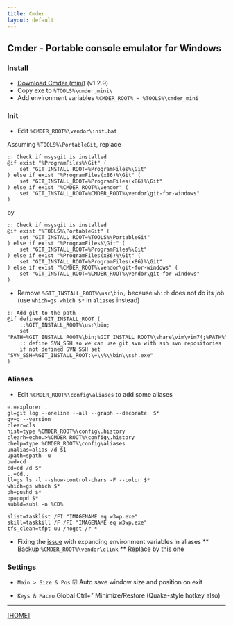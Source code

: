 ```yaml
---
title: Cmder
layout: default
---
```


## Cmder - Portable console emulator for Windows


### Install

* [Download Cmder (mini)](http://cmder.net) (v1.2.9)
* Copy exe to `%TOOLS%\cmder_mini\`
* Add environment variables `%CMDER_ROOT% = %TOOLS%\cmder_mini`


### Init

* Edit `%CMDER_ROOT%\vendor\init.bat`

Assuming `%TOOLS%\PortableGit`, replace

````
:: Check if msysgit is installed
@if exist "%ProgramFiles%\Git" (
    set "GIT_INSTALL_ROOT=%ProgramFiles%\Git"
) else if exist "%ProgramFiles(x86)%\Git" (
    set "GIT_INSTALL_ROOT=%ProgramFiles(x86)%\Git"
) else if exist "%CMDER_ROOT%\vendor" (
    set "GIT_INSTALL_ROOT=%CMDER_ROOT%\vendor\git-for-windows"
)
````

by

````
:: Check if msysgit is installed
@if exist "%TOOLS%\PortableGit" (
    set "GIT_INSTALL_ROOT=%TOOLS%\PortableGit"
) else if exist "%ProgramFiles%\Git" (
    set "GIT_INSTALL_ROOT=%ProgramFiles%\Git"
) else if exist "%ProgramFiles(x86)%\Git" (
    set "GIT_INSTALL_ROOT=%ProgramFiles(x86)%\Git"
) else if exist "%CMDER_ROOT%\vendor\git-for-windows" (
    set "GIT_INSTALL_ROOT=%CMDER_ROOT%\vendor\git-for-windows"
)
````


* Remove `%GIT_INSTALL_ROOT%\usr\bin;` because `which` does not do its job (use `which=gs which $*` in `aliases` instead)

````
:: Add git to the path
@if defined GIT_INSTALL_ROOT (
    ::%GIT_INSTALL_ROOT%\usr\bin;
    set "PATH=%GIT_INSTALL_ROOT%\bin;%GIT_INSTALL_ROOT%\share\vim\vim74;%PATH%"
    :: define SVN_SSH so we can use git svn with ssh svn repositories
    if not defined SVN_SSH set "SVN_SSH=%GIT_INSTALL_ROOT:\=\\%\\bin\\ssh.exe"
)
````


### Aliases

* Edit `%CMDER_ROOT%\config\aliases` to add some aliases

````
e.=explorer .
gl=git log --oneline --all --graph --decorate  $*
gv=g --version
clear=cls
hist=type %CMDER_ROOT%\config\.history
clearh=echo.>%CMDER_ROOT%\config\.history
chelp=type %CMDER_ROOT%\config\aliases
unalias=alias /d $1
upath=spath -u
pwd=cd
cd=cd /d $*
..=cd..
ll=gs ls -l --show-control-chars -F --color $*
which=gs which $*
ph=pushd $*
pp=popd $*
subld=subl -n %CD%

slist=tasklist /FI "IMAGENAME eq w3wp.exe"
skill=taskkill /F /FI "IMAGENAME eq w3wp.exe"
tfs_clean=tfpt uu /noget /r *
````

* Fixing the [issue](https://github.com/cmderdev/cmder/issues/684) with expanding environment variables in aliases
** Backup `%CMDER_ROOT%\vendor\clink`
** Replace by [this one](https://www.dropbox.com/sh/hqbrpkf0dpmmizq/AADIJ4G5gjJ59JfFmr-3-Qc0a/20150923_1abb57/clink_DEV.zip?dl=0)

### Settings

* `Main > Size & Pos`
☑ Auto save window size and position on exit

* `Keys & Macro`
Global Ctrl+² Minimize/Restore (Quake-style hotkey also)

---

[[HOME]](../index.html)
